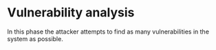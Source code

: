 # Vulnerability analysis


In this phase the attacker attempts to find as many vulnerabilities in the system as possible.

